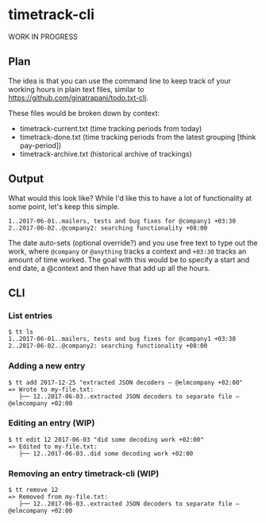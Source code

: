 # timetrack-cli
WORK IN PROGRESS

## Plan
The idea is that you can use the command line to keep track of your working hours in plain text files, similar to https://github.com/ginatrapani/todo.txt-cli.

These files would be broken down by context:
* timetrack-current.txt (time tracking periods from today)
* timetrack-done.txt (time tracking periods from the latest grouping [think pay-period])
* timetrack-archive.txt (historical archive of trackings)

## Output
What would this look like? While I'd like this to have a lot of functionality at some point, let's keep this simple.
```
1..2017-06-01..mailers, tests and bug fixes for @company1 +03:30
2..2017-06-02..@company2: searching functionality +08:00
```
The date auto-sets (optional override?) and you use free text to type out the work, where `@company` or `@anything` tracks a context and `+03:30` tracks an amount of time worked. The goal with this would be to specify a start and end date, a @context and then have that add up all the hours.

## CLI
### List entries
```
$ tt ls
1..2017-06-01..mailers, tests and bug fixes for @company1 +03:30
2..2017-06-02..@company2: searching functionality +08:00
```

### Adding a new entry
```
$ tt add 2017-12-25 "extracted JSON decoders – @elmcompany +02:00"
=> Wrote to my-file.txt:
   ├── 12..2017-06-03..extracted JSON decoders to separate file – @elmcompany +02:00
```

### Editing an entry (WIP)
```
$ tt edit 12 2017-06-03 "did some decoding work +02:00"
=> Edited to my-file.txt:
   ├── 12..2017-06-03..did some decoding work +02:00
```

### Removing an entry timetrack-cli (WIP)
```
$ tt remove 12
=> Removed from my-file.txt:
   ├── 12..2017-06-03..extracted JSON decoders to separate file – @elmcompany +02:00
```
